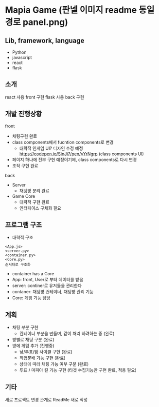 Mapia Game (판넬 이미지 readme 동일 경로 panel.png)
================
Lib, framework, language
----------------
- Python
- javascript
- react
- flask

소개
-----------------
react 사용 front 구현
flask 사용 back 구현

개발 진행상황
-----------------
front
- 채팅구현 완료
- class components에서 fucntion components로 변경 
    + 대략적 인게임 UI? 디자인 수정 예정 https://codepen.io/SinJi7/pen/vYrNgrp (class components UI)
- 페이지 하나에 전부 구현 예정이기에, class components로 다시 변경
- 조작 구현 완료

back
- Server
    + 채팅방 분리 완료
- Game Core
    + 대략적 구현 완료
    + 인터페이스 구체화 필요

프로그램 구조
-----------------
- 대략적 구조
```
<App.js>
<server.py>
<container.py>
<Core.py>
순서대로 구조화
```
- container has a Core
- App: front, User로 부터 데이터를 받음
- server: continer로 유저들을 관리한다
- contaner: 채팅방 컨테이너, 채팅방 관리 기능
- Core: 게임 기능 담당


계획
-----------------
- 채팅 부분 구현
    + 컨테이너 부분을 만들며, 같이 처리 하려하는 중 (완료)
- 방별로 채팅 구분 (완료)
- 방에 게임 추가 (진행중)
    + 낮/투표/밤 사이클 구현 (완료)
    + 직업분배 기능 구현 (완료)
    + 상태에 따라 채팅 가능 여부 구분 (완료) 
    + 투표 / 마피아 킬 기능 구현 (타겟 수집기능만 구현 완료, 적용 필요)

기타
-----------------
새로 프로젝트 변경 관계로 ReadMe 새로 작성

